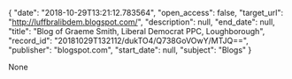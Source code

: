 {
  "date": "2018-10-29T13:21:12.783564", 
  "open_access": false, 
  "target_url": "http://luffbralibdem.blogspot.com/", 
  "description": null, 
  "end_date": null, 
  "title": "Blog of Graeme Smith, Liberal Democrat PPC, Loughborough", 
  "record_id": "20181029T132112/dukTO4/Q738GoVOwY/MTJQ==", 
  "publisher": "blogspot.com", 
  "start_date": null, 
  "subject": "Blogs"
}

None